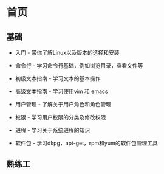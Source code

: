 # 首页

## 基础

* 入门 - 带你了解Linux以及版本的选择和安装

* 命令行 - 学习命令行基础，例如浏览目录，查看文件等

* 初级文本指南 - 学习文本的基本操作

* 高级文本指南 - 学习使用vim 和 emacs

* 用户管理 - 了解关于用户角色和角色管理

* 权限 - 学习用户权限的分类及修改权限

* 进程 - 学习关于系统进程的知识

* 软件包 - 学习dkpg，apt-get，rpm和yum的软件包管理工具

## 熟练工